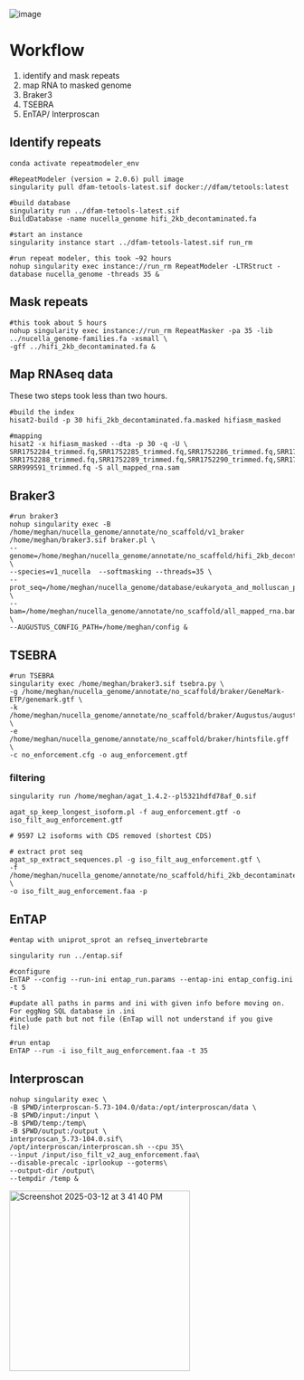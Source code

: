 ![image](https://github.com/user-attachments/assets/15340fb5-dfc1-4994-8fbf-668ffb1d43cc)
# Workflow
1. identify and mask repeats
2. map RNA to masked genome 
3. Braker3
4. TSEBRA
5. EnTAP/ Interproscan


## Identify repeats
```
conda activate repeatmodeler_env

#RepeatModeler (version = 2.0.6) pull image
singularity pull dfam-tetools-latest.sif docker://dfam/tetools:latest

#build database
singularity run ../dfam-tetools-latest.sif
BuildDatabase -name nucella_genome hifi_2kb_decontaminated.fa 

#start an instance 
singularity instance start ../dfam-tetools-latest.sif run_rm

#run repeat modeler, this took ~92 hours 
nohup singularity exec instance://run_rm RepeatModeler -LTRStruct -database nucella_genome -threads 35 &

```

## Mask repeats

```
#this took about 5 hours
nohup singularity exec instance://run_rm RepeatMasker -pa 35 -lib ../nucella_genome-families.fa -xsmall \
-gff ../hifi_2kb_decontaminated.fa &
```

## Map RNAseq data
These two steps took less than two hours. 

```
#build the index 
hisat2-build -p 30 hifi_2kb_decontaminated.fa.masked hifiasm_masked

#mapping 
hisat2 -x hifiasm_masked --dta -p 30 -q -U \
SRR1752284_trimmed.fq,SRR1752285_trimmed.fq,SRR1752286_trimmed.fq,SRR1752287_trimmed.fq,\
SRR1752288_trimmed.fq,SRR1752289_trimmed.fq,SRR1752290_trimmed.fq,SRR1752291_trimmed.fq,\
SRR999591_trimmed.fq -S all_mapped_rna.sam
```

## Braker3

```
#run braker3
nohup singularity exec -B /home/meghan/nucella_genome/annotate/no_scaffold/v1_braker /home/meghan/braker3.sif braker.pl \
--genome=/home/meghan/nucella_genome/annotate/no_scaffold/hifi_2kb_decontaminated.fa.masked \
--species=v1_nucella  --softmasking --threads=35 \
--prot_seq=/home/meghan/nucella_genome/database/eukaryota_and_molluscan_protien.fasta \
--bam=/home/meghan/nucella_genome/annotate/no_scaffold/all_mapped_rna.bam \
--AUGUSTUS_CONFIG_PATH=/home/meghan/config &
```

## TSEBRA
```
#run TSEBRA
singularity exec /home/meghan/braker3.sif tsebra.py \
-g /home/meghan/nucella_genome/annotate/no_scaffold/braker/GeneMark-ETP/genemark.gtf \
-k /home/meghan/nucella_genome/annotate/no_scaffold/braker/Augustus/augustus.hints.gtf \
-e /home/meghan/nucella_genome/annotate/no_scaffold/braker/hintsfile.gff \
-c no_enforcement.cfg -o aug_enforcement.gtf 
```
### filtering
```
singularity run /home/meghan/agat_1.4.2--pl5321hdfd78af_0.sif

agat_sp_keep_longest_isoform.pl -f aug_enforcement.gtf -o iso_filt_aug_enforcement.gtf 

# 9597 L2 isoforms with CDS removed (shortest CDS)

# extract prot seq 
agat_sp_extract_sequences.pl -g iso_filt_aug_enforcement.gtf \
-f /home/meghan/nucella_genome/annotate/no_scaffold/hifi_2kb_decontaminated.fa.masked \
-o iso_filt_aug_enforcement.faa -p
```


## EnTAP
```
#entap with uniprot_sprot an refseq_invertebrarte

singularity run ../entap.sif

#configure
EnTAP --config --run-ini entap_run.params --entap-ini entap_config.ini -t 5

#update all paths in parms and ini with given info before moving on. For eggNog SQL database in .ini
#include path but not file (EnTap will not understand if you give file) 

#run entap
EnTAP --run -i iso_filt_aug_enforcement.faa -t 35
```

## Interproscan
```
nohup singularity exec \
-B $PWD/interproscan-5.73-104.0/data:/opt/interproscan/data \
-B $PWD/input:/input \   
-B $PWD/temp:/temp\
-B $PWD/output:/output \
interproscan_5.73-104.0.sif\
/opt/interproscan/interproscan.sh --cpu 35\
--input /input/iso_filt_v2_aug_enforcement.faa\
--disable-precalc -iprlookup --goterms\
--output-dir /output\
--tempdir /temp &
```

<img width="319" alt="Screenshot 2025-03-12 at 3 41 40 PM" src="https://github.com/user-attachments/assets/180161dc-8bf1-43ff-ba51-fef8734f33e0" />
